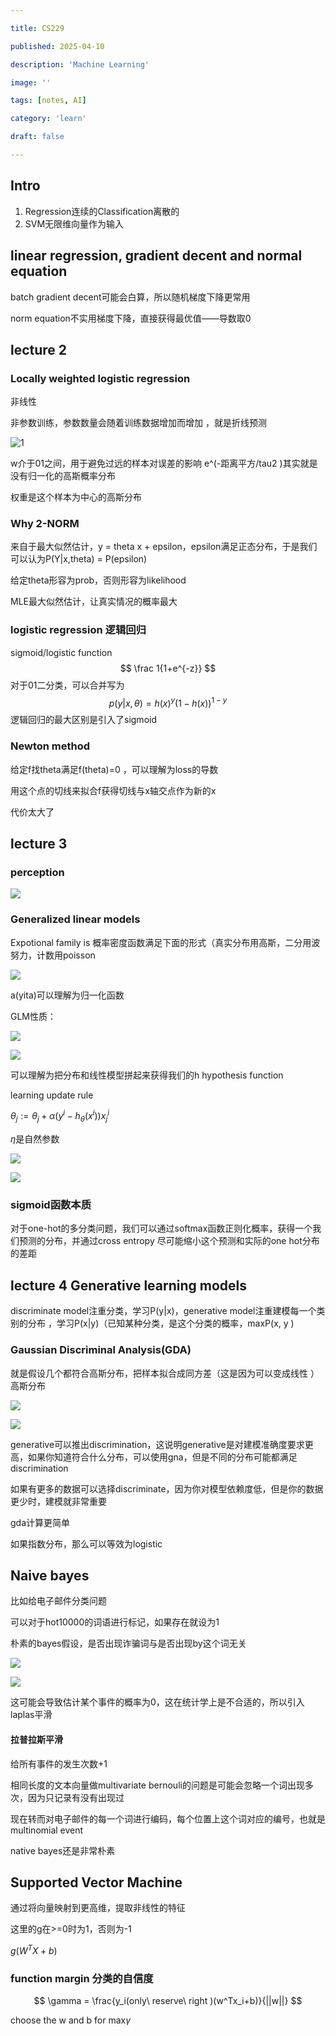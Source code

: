 ```yaml
---

title: CS229

published: 2025-04-10

description: 'Machine Learning'

image: ''

tags: [notes, AI]

category: 'learn'

draft: false 

---
```


## Intro

1. Regression连续的Classification离散的
2. SVM无限维向量作为输入 

## linear regression, gradient decent and normal equation

batch gradient decent可能会白算，所以随机梯度下降更常用

norm equation不实用梯度下降，直接获得最优值——导数取0 

## lecture 2

### Locally weighted logistic regression

 非线性

非参数训练，参数数量会随着训练数据增加而增加 ，就是折线预测

![1](./cs229.png)

w介于01之间，用于避免过远的样本对误差的影响 e^(-距离平方/tau2  )其实就是没有归一化的高斯概率分布

权重是这个样本为中心的高斯分布 

### Why 2-NORM

来自于最大似然估计，y = theta x + epsilon，epsilon满足正态分布，于是我们可以认为P(Y|x,theta) = P(epsilon)  

给定theta形容为prob，否则形容为likelihood 

MLE最大似然估计，让真实情况的概率最大

### logistic regression 逻辑回归

 sigmoid/logistic function
$$
 \frac 1{1+e^{-z}}
$$
 对于01二分类，可以合并写为
$$
p(y|x,\theta) = h(x)^y(1-h(x))^{ 1-y}
$$
逻辑回归的最大区别是引入了sigmoid 

### Newton method 

给定f找theta满足f(theta)=0 ，可以理解为loss的导数 

用这个点的切线来拟合f获得切线与x轴交点作为新的x 

代价太大了

## lecture 3

### perception

![](./perception.png)

### Generalized linear models

Expotional family is 概率密度函数满足下面的形式（真实分布用高斯，二分用波努力，计数用poisson 

![](./pdf.png )

a(yita)可以理解为归一化函数

GLM性质：

![](./glm.png)

 ![](./glmgraph.png)

可以理解为把分布和线性模型拼起来获得我们的h hypothesis function

learning update rule

$\theta_j:=\theta_j+\alpha(y^{i}-h_\theta(x^i))x^i_j$

$\eta$是自然参数

![](./glmparam.png)

![](./glmgraph2.png )

### sigmoid函数本质

对于one-hot的多分类问题，我们可以通过softmax函数正则化概率，获得一个我们预测的分布，并通过cross entropy 尽可能缩小这个预测和实际的one hot分布的差距

 ## lecture 4 Generative learning models

discriminate model注重分类，学习P(y|x)，generative model注重建模每一个类别的分布 ，学习P(x|y)（已知某种分类，是这个分类的概率，maxP(x, y )

### Gaussian Discriminal Analysis(GDA)

就是假设几个都符合高斯分布，把样本拟合成同方差（这是因为可以变成线性 ）高斯分布

![](./gda.png)

![](./genanddess.png)

generative可以推出discrimination，这说明generative是对建模准确度要求更高，如果你知道符合什么分布，可以使用gna，但是不同的分布可能都满足discrimination

如果有更多的数据可以选择discriminate，因为你对模型依赖度低，但是你的数据更少时，建模就非常重要

gda计算更简单

如果指数分布，那么可以等效为logistic

## Naive bayes 

比如给电子邮件分类问题

可以对于hot10000的词语进行标记，如果存在就设为1

朴素的bayes假设，是否出现诈骗词与是否出现by这个词无关 

![](./naivebayes.png)

![](./emailspam.png)

这可能会导致估计某个事件的概率为0，这在统计学上是不合适的，所以引入laplas平滑

#### 拉普拉斯平滑

给所有事件的发生次数+1

相同长度的文本向量做multivariate bernouli的问题是可能会忽略一个词出现多次，因为只记录有没有出现过

现在转而对电子邮件的每一个词进行编码，每个位置上这个词对应的编号，也就是multinomial event

native bayes还是非常朴素 

## Supported Vector Machine

通过将向量映射到更高维，提取非线性的特征

这里的g在>=0时为1，否则为-1

$g(W^TX+b)$

### function margin 分类的自信度

$$
\gamma = \frac{y_i(only\ reserve\ right )(w^Tx_i+b)}{||w||}
$$



choose the w and b for max$\gamma$
